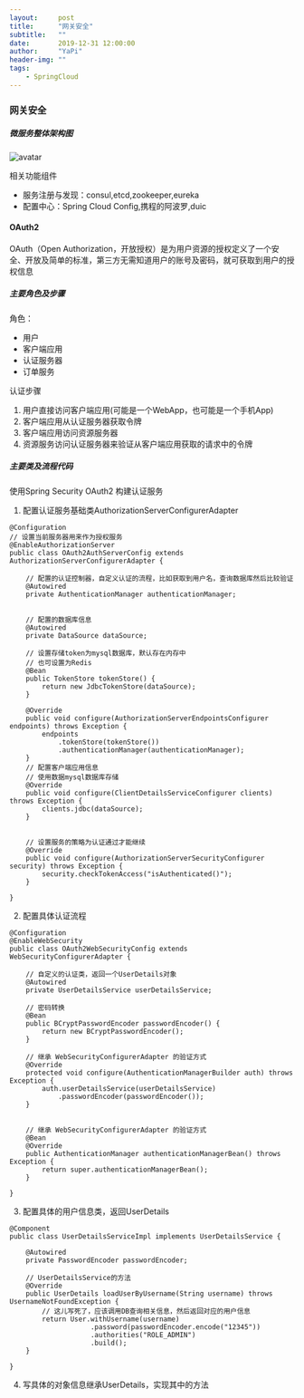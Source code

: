 ```yaml
---
layout:     post
title:      "网关安全"
subtitle:   ""
date:       2019-12-31 12:00:00
author:     "YaPi"
header-img: ""
tags:
    - SpringCloud
---
```


### 网关安全

##### 微服务整体架构图
![avatar](http://blog-1257627424.cos.ap-chengdu.myqcloud.com/springCloud%E5%AE%89%E5%85%A8/%E5%BE%AE%E6%9C%8D%E5%8A%A1%E5%9F%BA%E7%A1%80%E6%9E%B6%E6%9E%84.png)

相关功能组件

- 服务注册与发现：consul,etcd,zookeeper,eureka
- 配置中心：Spring Cloud Config,携程的阿波罗,duic

#### OAuth2
OAuth（Open Authorization，开放授权）是为用户资源的授权定义了一个安全、开放及简单的标准，第三方无需知道用户的账号及密码，就可获取到用户的授权信息

##### 主要角色及步骤

角色：
- 用户
- 客户端应用
- 认证服务器
- 订单服务

认证步骤
1. 用户直接访问客户端应用(可能是一个WebApp，也可能是一个手机App)
2. 客户端应用从认证服务器获取令牌
3. 客户端应用访问资源服务器
4. 资源服务访问认证服务器来验证从客户端应用获取的请求中的令牌

##### 主要类及流程代码
使用Spring Security OAuth2 构建认证服务

1. 配置认证服务基础类AuthorizationServerConfigurerAdapter

```
@Configuration
// 设置当前服务器用来作为授权服务
@EnableAuthorizationServer
public class OAuth2AuthServerConfig extends AuthorizationServerConfigurerAdapter {

	// 配置的认证控制器，自定义认证的流程，比如获取到用户名，查询数据库然后比较验证
	@Autowired
	private AuthenticationManager authenticationManager;


	// 配置的数据库信息
	@Autowired
	private DataSource dataSource;

	// 设置存储token为mysql数据库，默认存在内存中
	// 也可设置为Redis
	@Bean
	public TokenStore tokenStore() {
		return new JdbcTokenStore(dataSource);
	}

	@Override
	public void configure(AuthorizationServerEndpointsConfigurer endpoints) throws Exception {
		endpoints
			.tokenStore(tokenStore())
			.authenticationManager(authenticationManager);
	}
	// 配置客户端应用信息
	// 使用数据mysql数据库存储
	@Override
	public void configure(ClientDetailsServiceConfigurer clients) throws Exception {
		clients.jdbc(dataSource);
	}


	// 设置服务的策略为认证通过才能继续
	@Override
	public void configure(AuthorizationServerSecurityConfigurer security) throws Exception {
		security.checkTokenAccess("isAuthenticated()");
	}

}
```
2. 配置具体认证流程

```
@Configuration
@EnableWebSecurity
public class OAuth2WebSecurityConfig extends WebSecurityConfigurerAdapter {

	// 自定义的认证类，返回一个UserDetails对象
	@Autowired
	private UserDetailsService userDetailsService;

	// 密码转换
	@Bean
	public BCryptPasswordEncoder passwordEncoder() {
		return new BCryptPasswordEncoder();
	}

	// 继承 WebSecurityConfigurerAdapter 的验证方式
	@Override
	protected void configure(AuthenticationManagerBuilder auth) throws Exception {
		auth.userDetailsService(userDetailsService)
			.passwordEncoder(passwordEncoder());
	}


	// 继承 WebSecurityConfigurerAdapter 的验证方式
	@Bean
	@Override
	public AuthenticationManager authenticationManagerBean() throws Exception {
		return super.authenticationManagerBean();
	}

}
```

3. 配置具体的用户信息类，返回UserDetails

```
@Component
public class UserDetailsServiceImpl implements UserDetailsService {

	@Autowired
	private PasswordEncoder passwordEncoder;

    // UserDetailsService的方法
	@Override
	public UserDetails loadUserByUsername(String username) throws UsernameNotFoundException {
	    // 这儿写死了，应该调用DB查询相关信息，然后返回对应的用户信息
		return User.withUsername(username)
					.password(passwordEncoder.encode("12345"))
					.authorities("ROLE_ADMIN")
					.build();
	}

}

```

4. 写具体的对象信息继承UserDetails，实现其中的方法